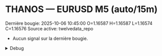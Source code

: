 # THANOS — EURUSD M5 (auto/15m)
Dernière bougie: 2025-10-06 10:45:00  O=1.16587  H=1.16587  L=1.16574  C=1.16576
Source active: twelvedata_repo

- Aucun signal sur la dernière bougie.

<details><summary>Debug</summary>

- TD_API_KEY manquant.

</details>